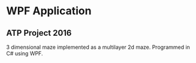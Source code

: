 # WPF Application
## ATP Project 2016

3 dimensional maze implemented as a multilayer 2d maze.
Programmed in C# using WPF.
